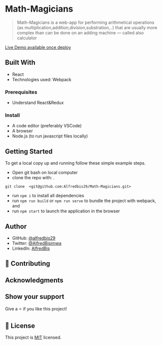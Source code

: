 # Math-Magicians

> Math-Magicians is a web-app for performing arithmetical operations (as multiplication,addition,division,substration,..) that are usually more complex than can be done on an adding machine
> — called also calculator

[Live Demo available once deploy](https://alfredbis29.github.io/Math-Magicians2/)

## Built With

- React
- Technologies used: Webpack

### Prerequisites

- Understand React&Redux

### Install

- A code editor (preferably VSCode)
- A browser
- Node.js (to run javascript files locally)

## Getting Started

To get a local copy up and running follow these simple example steps.

- Open git bash on local computer
- clone the repo with:
  .

```
git clone  <git@github.com:Alfredbis29/Math-Magicians.git>
```

- run `npm i` to install all dependencies
- run `npm run build` or `npm run serve` to bundle the project with webpack, and
- run `npm start` to launch the application in the browser

## Author

- GitHub: [@alfredbis29](https://github.com/Alfredbis29)
- Twitter: [@AlfredBisimwa](https://twitter.com/AlfredBisimwa1)
- LinkedIn: [AlfredBis](https://www.linkedin.com/in/kalumuna-bisimwa-0501a81a8/)

## 🤝 Contributing

## Acknowledgments

## Show your support

Give a ⭐️ if you like this project!

## 📝 License

This project is [MIT](https://github.com/Alfredbis29/Math-Magicians1/blob/setup/MIT.md) licensed.